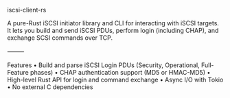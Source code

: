 iscsi-client-rs

A pure-Rust iSCSI initiator library and CLI for interacting with iSCSI targets.  It lets you build and send iSCSI PDUs, perform login (including CHAP), and exchange SCSI commands over TCP.

⸻

Features
	•	Build and parse iSCSI Login PDUs (Security, Operational, Full-Feature phases)
	•	CHAP authentication support (MD5 or HMAC-MD5)
	•	High-level Rust API for login and command exchange
	•	Async I/O with Tokio
	•	No external C dependencies
